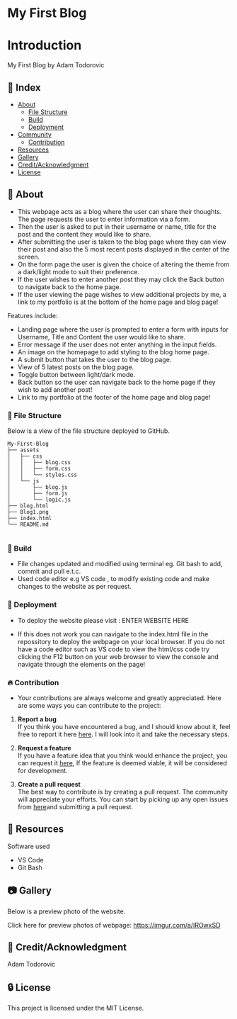 # My First Blog
# Introduction
 My First Blog by Adam Todorovic


## :ledger: Index

- [About](#beginner-about)
  - [File Structure](#file_folder-file-structure)
  - [Build](#hammer-build)  
  - [Deployment](#rocket-deployment)  
- [Community](#cherry_blossom-community)
  - [Contribution](#fire-contribution)
- [Resources](#page_facing_up-resources)
- [Gallery](#camera-gallery)
- [Credit/Acknowledgment](#star2-creditacknowledgment)
- [License](#lock-license)

##  :beginner: About
- This webpage acts as a blog where the user can share their thoughts. The page requests the user to enter information via a form.
- Then the user is asked to put in their username or name, title for the post and the content they would like to share.
- After submitting the user is taken to the blog page where they can view their post and also the 5 most recent posts displayed in the center of the screen.
- On the form page the user is given the choice of altering the theme from a dark/light mode to suit their preference.
- If the user wishes to enter another post they may click the Back button to navigate back to the home page.
- If the user viewing the page wishes to view additional projects by me, a link to my portfolio is at the bottom of the home page and blog page!
  

Features include:
- Landing page where the user is prompted to enter a form with inputs for Username, Title and Content the user would like to share.
- Error message if the user does not enter anything in the input fields.
- An image on the homepage to add styling to the blog home page.
- A submit button that takes the user to the blog page.
- View of 5 latest posts on the blog page.
- Toggle button between light/dark mode.
- Back button so the user can navigate back to the home page if they wish to add another post!
- Link to my portfolio at the footer of the home page and blog page!


###  :file_folder: File Structure
Below is a view of the file structure deployed to GitHub.

```plaintext
My-First-Blog
├── assets
│   ├── css
│   │   ├── blog.css
│   │   ├── form.css
│   │   └── styles.css
│   └── js
│       ├── blog.js
│       ├── form.js
│       └── logic.js
├── blog.html
├── Blog1.png
├── index.html 
└── README.md 


```

###  :hammer: Build

- File changes updated and modified using terminal eg. Git bash to add, commit and pull e.t.c.
- Used code editor e.g VS code , to modify existing code and make changes to the website as per request.


### :rocket: Deployment

- To deploy the website please visit : ENTER WEBSITE HERE

- If this does not work you can navigate to the index.html file in the repossitory to deploy the webpage on your local browser. If you do not have a code editor such as VS code to view the html/css code try clicking the F12 button on your web browser to view the console and navigate through the elements on the page!

 ###  :fire: Contribution

 - Your contributions are always welcome and greatly appreciated. Here are some ways you can contribute to the project:

 1. **Report a bug** <br>
 If you think you have encountered a bug, and I should know about it, feel free to report it here [here](https://github.com/ProjectAdam95/My-First-Blog/issues). I will look into it and take the necessary steps.
 
 2. **Request a feature** <br>
 If you have a feature idea that you think would enhance the project, you can request it [here](https://github.com/ProjectAdam95/My-First-Blog/issues), If the feature is deemed viable, it will be considered for development. 

 3. **Create a pull request** <br>
 The best way to contribute is by creating a pull request. The community will appreciate your efforts. You can start by picking up any open issues from [here](https://github.com/ProjectAdam95/My-First-Blog/issues)and submitting a pull request.

##  :page_facing_up: Resources
Software used
- VS Code
- Git Bash

##  :camera: Gallery
Below is a preview photo of the website.

Click here for preview photos of webpage: https://imgur.com/a/IROwxSD 

## :star2: Credit/Acknowledgment
Adam Todorovic

##  :lock: License
This project is licensed under the MIT License.